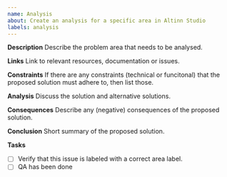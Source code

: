 ```yaml
---
name: Analysis
about: Create an analysis for a specific area in Altinn Studio
labels: analysis
---
```


**Description**
Describe the problem area that needs to be analysed.

**Links**
Link to relevant resources, documentation or issues.

**Constraints**
If there are any constraints (technical or funcitonal) that the proposed solution must adhere to, then list those.

**Analysis**
Discuss the solution and alternative solutions.

**Consequences**
Describe any (negative) consequences of the proposed solution.

**Conclusion**
Short summary of the proposed solution.

**Tasks**
- [ ] Verify that this issue is labeled with a correct area label.
- [ ] QA has been done

